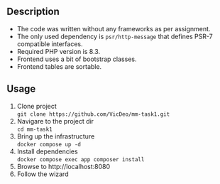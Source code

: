 ## Description
 - The code was written without any frameworks as per assignment.
 - The only used dependency is `psr/http-message` that defines PSR-7 compatible interfaces.
 - Required PHP version is 8.3.
 - Frontend uses a bit of bootstrap classes.
 - Frontend tables are sortable.  

## Usage
1. Clone project  
`git clone https://github.com/VicDeo/mm-task1.git` 
2. Navigare to the project dir  
`cd mm-task1`
3. Bring up the infrastructure  
`docker compose up -d`
4. Install dependencies  
`docker compose exec app composer install`
5. Browse to http://localhost:8080
6. Follow the wizard
